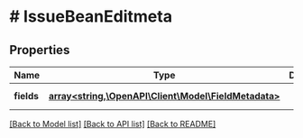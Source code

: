 # # IssueBeanEditmeta

## Properties

Name | Type | Description | Notes
------------ | ------------- | ------------- | -------------
**fields** | [**array<string,\OpenAPI\Client\Model\FieldMetadata>**](FieldMetadata.md) |  | [optional] [readonly]

[[Back to Model list]](../../README.md#models) [[Back to API list]](../../README.md#endpoints) [[Back to README]](../../README.md)
